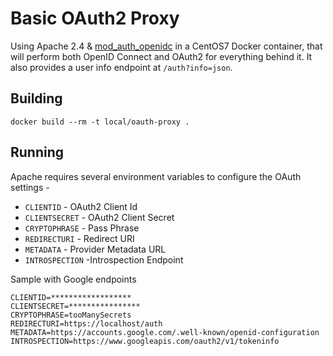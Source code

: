 # Basic OAuth2 Proxy 
Using Apache 2.4 & [mod_auth_openidc](https://github.com/zmartzone/mod_auth_openidc) in a CentOS7 Docker container, that will perform both OpenID Connect and OAuth2 for everything behind it. It also provides a user info endpoint at `/auth?info=json`.

## Building 
    docker build --rm -t local/oauth-proxy .

## Running
Apache requires several environment variables to configure the OAuth settings -
* `CLIENTID` - OAuth2 Client Id
* `CLIENTSECRET` - OAuth2 Client Secret
* `CRYPTOPHRASE` - Pass Phrase
* `REDIRECTURI` - Redirect URI
* `METADATA` - Provider Metadata URL
* `INTROSPECTION` -Introspection Endpoint

Sample with Google endpoints 
    
    CLIENTID=******************
    CLIENTSECRET=****************
    CRYPTOPHRASE=tooManySecrets
    REDIRECTURI=https://localhost/auth
    METADATA=https://accounts.google.com/.well-known/openid-configuration
    INTROSPECTION=https://www.googleapis.com/oauth2/v1/tokeninfo




